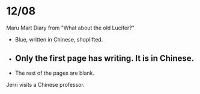 # 12/08
Maru Mart Diary from "What about the old Lucifer?"
- Blue, written in Chinese, shoplifted.
- Only the first page has writing. It is in Chinese.
	- 
- The rest of the pages are blank.

Jerri visits a Chinese professor.
